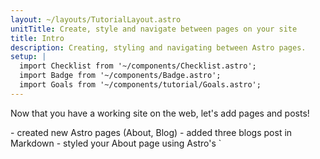 ```yaml
---
layout: ~/layouts/TutorialLayout.astro
unitTitle: Create, style and navigate between pages on your site
title: Intro
description: Creating, styling and navigating between Astro pages.
setup: |
  import Checklist from '~/components/Checklist.astro';
  import Badge from '~/components/Badge.astro';
  import Goals from '~/components/tutorial/Goals.astro';
---
```


Now that you have a working site on the web, let's add pages and posts!

<Goals>
  - created new Astro pages (About, Blog)
  - added three blogs post in Markdown
  - styled your About page using Astro's `<style>` tags
</Goals>

 In this Module, you will learn about the **two sections of a `.astro` file** and how they work together to create the content for a page on your website. You'll also add blog posts written as Markdown (`.md`) files. Want to make a new page? You'll add a new `.astro` or `.md` file to your project.

## Current State of the Code

 <iframe src="https://stackblitz.com/edit/github-ateemj?embed=1&file=src/pages/index.astro&theme=dark"></iframe>

### Anatomy of an Astro file
```astro title="src/pages/a-typical-astro-file.astro"
--- 
// Astro Script (frontmatter) 
// Written in JavaScript/TypeScript
// used for imports, variables, functions…
---
<!-- Astro Template (body) -->  
<!-- Written in Astro (HTML with additional JSX-like features) -->
<!-- contains HTML elements, components, JX/JSX espressions -->
```

[.astro file example image, annotated - CAN WE GET A HIPPO SAMPLE WITH THE NEW CODE COMMENTS??]

## Before you go

### Checklist for moving on

<Checklist key="pages">
- [ ] I am ready to make some new pages for my Astro website!
</Checklist>
